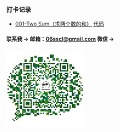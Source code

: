 ### 打卡记录

- [001-Two Sum（求两个数的和）](doc/001/readme.md) [代码](src/main/java/article/A001.java)

#### 联系我 -> 邮箱：06sscl@gmail.com   微信 -> 
![avatar](aboutme/weixin.jpg)